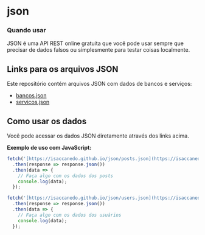 # json
### Quando usar
JSON é uma API REST online gratuita que você pode usar sempre que precisar de dados falsos 
ou simplesmente para testar coisas localmente.

## Links para os arquivos JSON

Este repositório contém arquivos JSON com dados de bancos e serviços:

* [bancos.json](https://isaccanedo.github.io/json/bancos.json)
* [servicos.json](https://isaccanedo.github.io/json/servicos.json)

## Como usar os dados

Você pode acessar os dados JSON diretamente através dos links acima.

**Exemplo de uso com JavaScript:**

```javascript
fetch('[https://isaccanedo.github.io/json/posts.json](https://isaccanedo.github.io/json/posts.json)')
  .then(response => response.json())
  .then(data => {
    // Faça algo com os dados dos posts
    console.log(data);
  });

fetch('[https://isaccanedo.github.io/json/users.json](https://isaccanedo.github.io/json/users.json)')
  .then(response => response.json())
  .then(data => {
    // Faça algo com os dados dos usuários
    console.log(data);
  });

